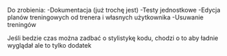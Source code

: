 Do zrobienia:
-Dokumentacja (już trochę jest)
-Testy jednostkowe
-Edycja planów treningowych od trenera i własnych użytkownika
-Usuwanie treningów

Jeśli bedzie czas można zadbać o stylistykę kodu, chodzi o to aby ładnie wyglądał ale to tylko dodatek
